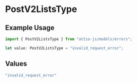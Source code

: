 # PostV2ListsType

## Example Usage

```typescript
import { PostV2ListsType } from "attio-js/models/errors";

let value: PostV2ListsType = "invalid_request_error";
```

## Values

```typescript
"invalid_request_error"
```